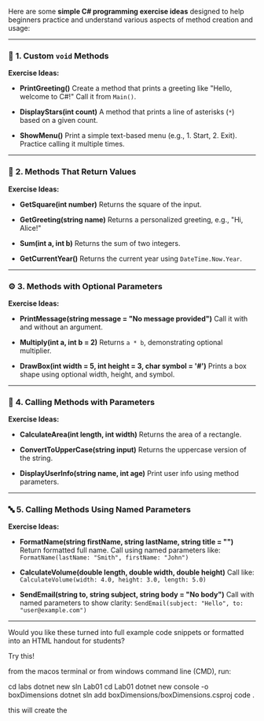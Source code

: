 Here are some **simple C# programming exercise ideas** designed to help beginners practice and understand various aspects of method creation and usage:

---

### 🧩 **1. Custom `void` Methods**

**Exercise Ideas:**

- **PrintGreeting()**
  Create a method that prints a greeting like "Hello, welcome to C#!"
  Call it from `Main()`.

- **DisplayStars(int count)**
  A method that prints a line of asterisks (`*`) based on a given count.

- **ShowMenu()**
  Print a simple text-based menu (e.g., 1. Start, 2. Exit). Practice calling it multiple times.

---

### 🔁 **2. Methods That Return Values**

**Exercise Ideas:**

- **GetSquare(int number)**
  Returns the square of the input.

- **GetGreeting(string name)**
  Returns a personalized greeting, e.g., "Hi, Alice!"

- **Sum(int a, int b)**
  Returns the sum of two integers.

- **GetCurrentYear()**
  Returns the current year using `DateTime.Now.Year`.

---

### ⚙️ **3. Methods with Optional Parameters**

**Exercise Ideas:**

- **PrintMessage(string message = "No message provided")**
  Call it with and without an argument.

- **Multiply(int a, int b = 2)**
  Returns `a * b`, demonstrating optional multiplier.

- **DrawBox(int width = 5, int height = 3, char symbol = '#')**
  Prints a box shape using optional width, height, and symbol.

---

### 🧮 **4. Calling Methods with Parameters**

**Exercise Ideas:**

- **CalculateArea(int length, int width)**
  Returns the area of a rectangle.

- **ConvertToUpperCase(string input)**
  Returns the uppercase version of the string.

- **DisplayUserInfo(string name, int age)**
  Print user info using method parameters.

---

### 🔤 **5. Calling Methods Using Named Parameters**

**Exercise Ideas:**

- **FormatName(string firstName, string lastName, string title = "")**
  Return formatted full name. Call using named parameters like:
  `FormatName(lastName: "Smith", firstName: "John")`

- **CalculateVolume(double length, double width, double height)**
  Call like:
  `CalculateVolume(width: 4.0, height: 3.0, length: 5.0)`

- **SendEmail(string to, string subject, string body = "No body")**
  Call with named parameters to show clarity:
  `SendEmail(subject: "Hello", to: "user@example.com")`

---

Would you like these turned into full example code snippets or formatted into an HTML handout for students?

Try this!

from the macos terminal or from windows command line (CMD), run:

cd labs
dotnet new sln Lab01
cd Lab01
dotnet new console -o boxDimensions
dotnet sln add boxDimensions/boxDimensions.csproj
code .

this will create the
